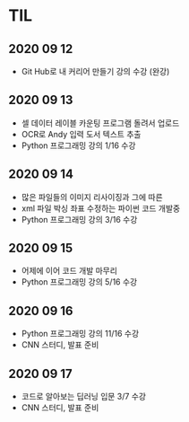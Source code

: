 # TIL

## 2020 09 12
- Git Hub로 내 커리어 만들기 강의 수강 (완강)


## 2020 09 13
- 셀 데이터 레이블 카운팅 프로그램 돌려서 업로드
- OCR로 Andy 입력 도서 텍스트 추출
- Python 프로그래밍 강의 1/16 수강


## 2020 09 14
- 많은 파일들의 이미지 리사이징과 그에 따른
- xml 파일 박싱 좌표 수정하는 파이썬 코드 개발중
- Python 프로그래밍 강의 3/16 수강


## 2020 09 15
- 어제에 이어 코드 개발 마무리
- Python 프로그래밍 강의 5/16 수강


## 2020 09 16
- Python 프로그래밍 강의 11/16 수강
- CNN 스터디, 발표 준비


## 2020 09 17
- 코드로 알아보는 딥러닝 입문 3/7 수강
- CNN 스터디, 발표 준비
